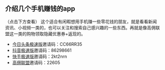 ## 介绍几个手机赚钱的app
   （点击下方查看）
   这个适合有闲暇想用手机赚一些零花钱的朋友，就是看看新闻资讯、小视频一类的，也可以关注和搜索自己感兴趣的一些东西。再就是像高佣联盟这一类的购物领取隐藏优惠券+返现的。

- [今日头条极速版](https://coin.toutiao12.com/score_task/page/landing/invite/?user_id=71839465301&task_id=205&aid=35&enter_from=qrcode_invite&activity_name=alipay_scan_code)邀请码：CC66RR35
- [抖音极速版](http://wqtest.cn/luckycat/aweme_fission/page/share_invite/?u_code=ODA1Mjc2OTUwNDY=&aid=2329&landing_channel=invite_friend_page_qrcode&enter_from=share&utm_source=qrcode)邀请码：86298661
- [快手极速版](https://ksbeijing.kuaishouapp.com/ug/nebula-task/invitation?code=2kt2nrn&platform=qrcode)邀请码：2kt2nrn
- [高佣联盟](http://t.uc.cn/11_3Lgaa)邀请码：22605


